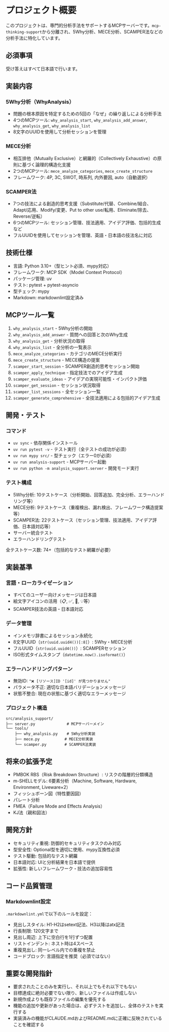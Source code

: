 プロジェクト概要
========================

このプロジェクトは、専門的分析手法をサポートするMCPサーバーです。`mcp-thinking-support`から分離され、5Why分析、MECE分析、SCAMPER法などの分析手法に特化しています。

必須事項
-------------------------

受け答えはすべて日本語で行います。

実装内容
-------------------------

### 5Why分析（WhyAnalysis）

- 問題の根本原因を特定するための5回の「なぜ」の繰り返しによる分析手法
- 4つのMCPツール: `why_analysis_start`, `why_analysis_add_answer`, `why_analysis_get`, `why_analysis_list`
- 8文字のUUIDを使用して分析セッションを管理

### MECE分析

- 相互排他（Mutually Exclusive）と網羅的（Collectively Exhaustive）の原則に基づく論理的構造化支援
- 2つのMCPツール: `mece_analyze_categories`, `mece_create_structure`
- フレームワーク: 4P, 3C, SWOT, 時系列, 内外要因, auto（自動選択）

### SCAMPER法

- 7つの技法による創造的思考支援（Substitute/代替、Combine/結合、Adapt/応用、Modify/変更、Put to other use/転用、Eliminate/除去、Reverse/逆転）
- 6つのMCPツール: セッション管理、技法適用、アイデア評価、包括的生成など
- フルUUIDを使用してセッションを管理、英語・日本語の技法名に対応

技術仕様
-------------------------

- 言語: Python 3.10+（型ヒント必須、mypy対応）
- フレームワーク: MCP SDK（Model Context Protocol）
- パッケージ管理: uv
- テスト: pytest + pytest-asyncio
- 型チェック: mypy
- Markdown: markdownlint設定済み

MCPツール一覧
-------------------------

1. `why_analysis_start` - 5Why分析の開始
2. `why_analysis_add_answer` - 質問への回答と次のWhy生成
3. `why_analysis_get` - 分析状況の取得
4. `why_analysis_list` - 全分析の一覧表示
5. `mece_analyze_categories` - カテゴリのMECE分析実行
6. `mece_create_structure` - MECE構造の提案
7. `scamper_start_session` - SCAMPER創造的思考セッション開始
8. `scamper_apply_technique` - 指定技法でのアイデア生成
9. `scamper_evaluate_ideas` - アイデアの実現可能性・インパクト評価
10. `scamper_get_session` - セッション状況取得
11. `scamper_list_sessions` - 全セッション一覧
12. `scamper_generate_comprehensive` - 全技法適用による包括的アイデア生成

開発・テスト
-------------------------

### コマンド

- `uv sync` - 依存関係インストール
- `uv run pytest -v` - テスト実行（全テストの成功が必須）
- `uv run mypy src/` - 型チェック（エラー0が必須）
- `uv run analysis-support` - MCPサーバー起動
- `uv run python -m analysis_support.server` - 開発モード実行

### テスト構成

- 5Why分析: 10テストケース（分析開始、回答追加、完全分析、エラーハンドリング等）
- MECE分析: 9テストケース（重複検出、漏れ検出、フレームワーク構造提案等）
- SCAMPER法: 22テストケース（セッション管理、技法適用、アイデア評価、日本語対応等）
- サーバー統合テスト
- エラーハンドリングテスト

全テストケース数: 74+（包括的なテスト網羅が必要）

実装基準
-------------------------

### 言語・ローカライゼーション

- すべてのユーザー向けメッセージは日本語
- 絵文字アイコンの活用（📋, ✅, 🎯, 💡等）
- SCAMPER技法の英語・日本語対応

### データ管理

- インメモリ辞書によるセッション永続化
- 8文字UUID（`str(uuid.uuid4())[:8]`）: 5Why・MECE分析
- フルUUID（`str(uuid.uuid4())`）: SCAMPERセッション
- ISO形式タイムスタンプ（`datetime.now().isoformat()`）

### エラーハンドリングパターン

- 無効ID: `"❌ [リソース]ID '[id]' が見つかりません"`
- パラメータ不正: 適切な日本語バリデーションメッセージ
- 状態不整合: 現在の状態に基づく適切なエラーメッセージ

### プロジェクト構造

```
src/analysis_support/
├── server.py              # MCPサーバーメイン
└── tools/
    ├── why_analysis.py    # 5Why分析実装
    ├── mece.py           # MECE分析実装
    └── scamper.py        # SCAMPER法実装
```

将来の拡張予定
-------------------------

- PMBOK RBS（Risk Breakdown Structure）: リスクの階層的分類構造
- m-SHELLモデル: 6要素分析（Machine, Software, Hardware, Environment, Liveware×2）
- フィッシュボーン図（特性要因図）
- パレート分析
- FMEA（Failure Mode and Effects Analysis）
- KJ法（親和図法）

開発方針
-------------------------

- セキュリティ重視: 防御的セキュリティタスクのみ対応
- 型安全性: Optional型を適切に使用、mypy互換性必須
- テスト駆動: 包括的なテスト網羅
- 日本語対応: UIと分析結果を日本語で提供
- 拡張性: 新しいフレームワーク・技法の追加容易性

コード品質管理
-------------------------

### Markdownlint設定

`.markdownlint.yml`で以下のルールを設定：

- 見出しスタイル: H1-H2はsetext記法、H3以降はatx記法
- 行長制限: 120文字まで
- 見出し周辺: 上下に空白行を1行ずつ配置
- リストインデント: ネスト時は4スペース
- 重複見出し: 同一レベル内での重複を禁止
- コードブロック: 言語指定を推奨（必須ではない）

重要な開発指針
-------------------------

- 要求されたことのみを実行し、それ以上でもそれ以下でもない
- 目標達成に絶対必要でない限り、新しいファイルは作成しない
- 新規作成よりも既存ファイルの編集を優先する
- 機能の追加や更新があった場合は、必ずテストを追加し、全体のテストを実行する
- 実装済みの機能がCLAUDE.mdおよびREADME.mdに正確に反映されていることを確認する
